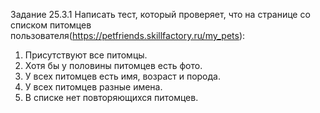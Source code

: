 Задание 25.3.1
Написать тест, который проверяет, что на странице со списком питомцев пользователя(https://petfriends.skillfactory.ru/my_pets):

1) Присутствуют все питомцы.
2) Хотя бы у половины питомцев есть фото.
3) У всех питомцев есть имя, возраст и порода.
4) У всех питомцев разные имена.
5) В списке нет повторяющихся питомцев. 
